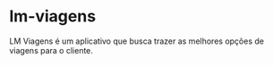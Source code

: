 # lm-viagens
LM Viagens é um aplicativo que busca trazer as melhores opções de viagens para o cliente.

